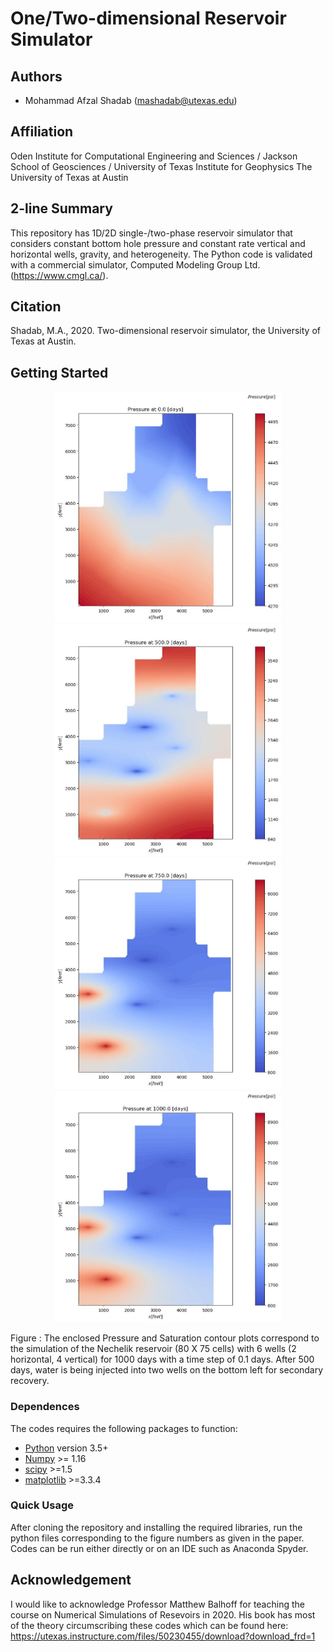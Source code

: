 
# One/Two-dimensional Reservoir Simulator
## Authors
- Mohammad Afzal Shadab (mashadab@utexas.edu)

## Affiliation
Oden Institute for Computational Engineering and Sciences / Jackson School of Geosciences / University of Texas Institute for Geophysics
The University of Texas at Austin

## 2-line Summary
This repository has 1D/2D single-/two-phase reservoir simulator that considers constant bottom hole pressure and constant rate vertical and horizontal wells, gravity, and heterogeneity. The Python code is validated with a commercial simulator, Computed Modeling Group Ltd. (https://www.cmgl.ca/).

## Citation
Shadab, M.A., 2020. Two-dimensional reservoir simulator, the University of Texas at Austin.

## Getting Started

<p align="center">
<img src="./Cover_photos/Cover0.jpeg" height="370">
  <img src="./Cover_photos/Cover500.jpeg" height="370">
  <img src="./Cover_photos/Cover750.jpeg" height="370">
  <img src="./Cover_photos/Cover1000.jpeg" height="370">
</p>
Figure : The enclosed Pressure and Saturation contour plots correspond to the simulation of the Nechelik reservoir (80 X 75 cells) with 6 wells (2 horizontal, 4 vertical) for 1000 days with a time step of 0.1 days. After 500 days, water is being injected into two wells on the bottom left for secondary recovery.

### Dependences

The codes requires the following packages to function:
- [Python](https://www.python.org/) version 3.5+
- [Numpy](http://www.numpy.org/) >= 1.16
- [scipy](https://www.scipy.org/) >=1.5
- [matplotlib](https://matplotlib.org/) >=3.3.4


### Quick Usage
After cloning the repository and installing the required libraries, run the python files corresponding to the figure numbers as given in the paper. Codes can be run either directly or on an IDE such as Anaconda Spyder. 


## Acknowledgement
I would like to acknowledge Professor Matthew Balhoff for teaching the course on Numerical Simulations of Resevoirs in 2020. His book has most of the theory circumscribing these codes which can be found here: https://utexas.instructure.com/files/50230455/download?download_frd=1
